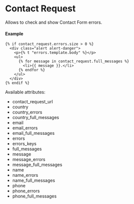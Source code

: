 # Contact Request

Allows to check and show Contact Form errors.

#### Example

~~~ liquid
{% if contact_request.errors.size > 0 %}
  <div class="alert alert-danger">
    <p>{% t "errors.template.body" %}</p>
    <ul>
      {% for message in contact_request.full_messages %}
        <li>{{ message }}.</li>
      {% endfor %}
    </ul>
  </div>
{% endif %}
~~~

Available attributes:

* contact_request_url
* country
* country_errors
* country_full_messages
* email
* email_errors
* email_full_messages
* errors
* errors_keys
* full_messages
* message
* message_errors
* message_full_messages
* name
* name_errors
* name_full_messages
* phone
* phone_errors
* phone_full_messages
